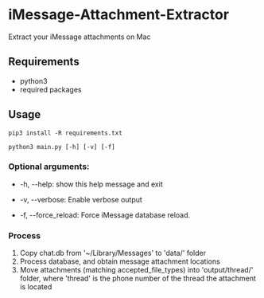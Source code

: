 # iMessage-Attachment-Extractor
Extract your iMessage attachments on Mac

## Requirements 
* python3
* required packages

## Usage

    pip3 install -R requirements.txt

    python3 main.py [-h] [-v] [-f]


### Optional arguments:

* -h, --help: show this help message and exit

* -v, --verbose: Enable verbose output

* -f, --force_reload: Force iMessage database reload.

### Process

1. Copy chat.db from '~/Library/Messages' to 'data/' folder 
2. Process database, and obtain message attachment locations
3. Move attachments (matching accepted_file_types) into 'output/thread/' folder, where 'thread' is the phone number of the thread the attachment is located